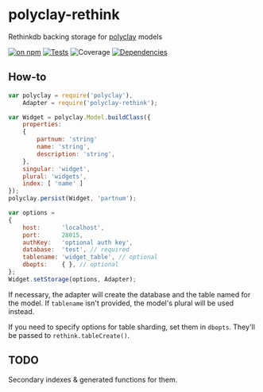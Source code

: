 # polyclay-rethink

Rethinkdb backing storage for [polyclay](https://github.com/ceejbot/polyclay) models

[![on npm](http://img.shields.io/npm/v/polyclay-rethink.svg?style=flat)](https://www.npmjs.org/package/polyclay-rethink)  [![Tests](http://img.shields.io/travis/ceejbot/polyclay-rethink.svg?style=flat)](http://travis-ci.org/ceejbot/polyclay-rethink) ![Coverage](http://img.shields.io/badge/coverage-100%25-green.svg?style=flat) [![Dependencies](http://img.shields.io/david/ceejbot/polyclay-rethink.svg?style=flat)](https://david-dm.org/ceejbot/polyclay-rethink)

## How-to

```javascript
var polyclay = require('polyclay'),
    Adapter = require('polyclay-rethink');

var Widget = polyclay.Model.buildClass({
    properties:
    {
        partnum: 'string'
        name: 'string',
        description: 'string',
    },
    singular: 'widget',
    plural: 'widgets',
    index: [ 'name' ]
});
polyclay.persist(Widget, 'partnum');

var options =
{
    host:      'localhost',
    port:      28015,
    authKey:   'optional auth key',
    database:  'test', // required
    tablename: 'widget_table', // optional
    dbopts:    { }, // optional
};
Widget.setStorage(options, Adapter);
```

If necessary, the adapter will create the database and the table named for the model. If `tablename` isn't provided, the model's plural will be used instead.

If you need to specify options for table sharding, set them in `dbopts`. They'll be passed to `rethink.tableCreate()`.

## TODO

Secondary indexes & generated functions for them.
